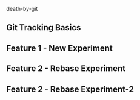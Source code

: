 death-by-git

## Git Tracking Basics

## Feature 1 - New Experiment

## Feature 2 - Rebase Experiment

## Feature 2 - Rebase Experiment-2
